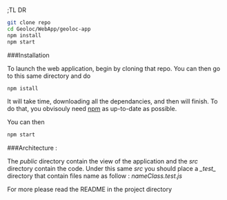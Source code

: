 ;TL DR

~~~bash
git clone repo
cd Geoloc/WebApp/geoloc-app
npm install
npm start
~~~

###Installation

To launch the web application, begin by cloning that repo.
You can then go to this same directory and do
~~~bash
npm istall
~~~

It will take time, downloading all the dependancies, and then will finish. To do that, you obvisouly need [npm](https://nodejs.org/en/download/package-manager/) as up-to-date as possible.

You can then 

~~~bash
npm start
~~~

###Architecture :

The *public* directory contain the view of the application and the *src* directory contain the code.
Under this same *src* you should place a *\__test__* directory that contain files name as follow : *nameClass.test.js*

For more please read the README in the project directory
